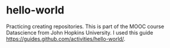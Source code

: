 # hello-world
Practicing creating repositories.
This is part of the MOOC course Datascience from John Hopkins University.
I used this guide https://guides.github.com/activities/hello-world/.
